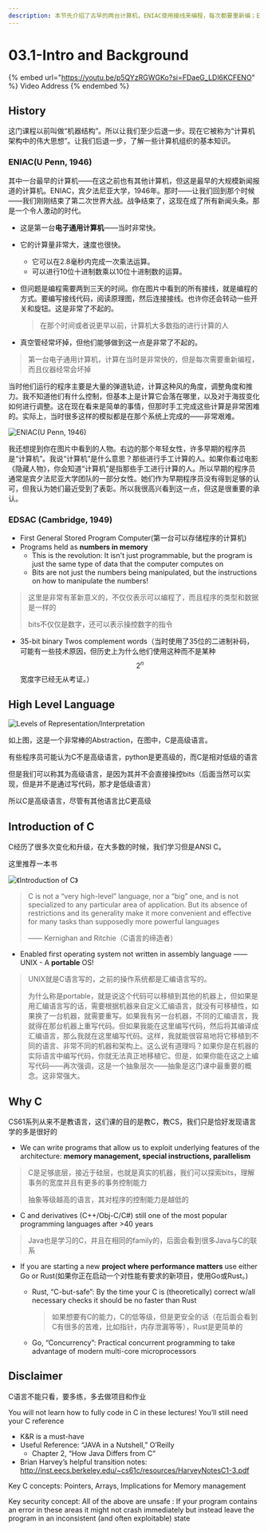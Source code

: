 ```yaml
---
description: 本节先介绍了古早的两台计算机，ENIAC使用接线来编程，每次都要重新编；EDSAC是收个可以存储程序的计算机，程序和数据的表示一样。然后介绍了一下C，为什么要使用C
---
```


# 03.1-Intro and Background

{% embed url="https://youtu.be/p5QYzRGWGKo?si=FDaeG_LDl6KCFENO" %}
Video Address
{% endembed %}

## History

这门课程以前叫做“机器结构”。所以让我们至少后退一步。现在它被称为“计算机架构中的伟大思想”。让我们后退一步，了解一些计算机组织的基本知识。

### ENIAC(U Penn, 1946)

其中一台最早的计算机——在这之前也有其他计算机，但这是最早的大规模新闻报道的计算机。ENIAC，宾夕法尼亚大学，1946年。那时——让我们回到那个时候——我们刚刚结束了第二次世界大战。战争结束了，这现在成了所有新闻头条。那是一个令人激动的时代。

- 这是第一台**电子通用计算机**——当时非常快。

- 它的计算量非常大，速度也很快。

    - 它可以在2.8毫秒内完成一次乘法运算。
    - 可以进行10位十进制数乘以10位十进制数的运算。

- 但问题是编程需要两到三天的时间。你在图片中看到的所有接线，就是编程的方式。要编写接线代码，阅读原理图，然后连接接线。也许你还会转动一些开关和旋钮。这是非常了不起的。

    > 在那个时间或者说更早以前，计算机大多数指的进行计算的人

- 真空管经常坏掉，但他们能够做到这一点是非常了不起的。

> 第一台电子通用计算机，计算在当时是非常快的，但是每次需要重新编程，而且仪器经常会坏掉

当时他们运行的程序主要是大量的弹道轨迹，计算这种风的角度，调整角度和推力。我不知道他们有什么控制，但基本上是计算它会落在哪里，以及对于海拔变化如何进行调整。这在现在看来是简单的事情，但那时手工完成这些计算是非常困难的。实际上，当时很多这样的模拟都是在那个系统上完成的——非常艰难。

![ENIAC(U Penn, 1946)](.image/image-20240531192357303.png)

我还想提到你在图片中看到的人物。右边的那个年轻女性，许多早期的程序员是“计算机”。我说“计算机”是什么意思？那些进行手工计算的人。如果你看过电影《隐藏人物》，你会知道“计算机”是指那些手工进行计算的人。所以早期的程序员通常是宾夕法尼亚大学团队的一部分女性。她们作为早期程序员没有得到足够的认可，但我认为她们最近受到了表彰。所以我很高兴看到这一点，但这是很重要的承认。

### EDSAC (Cambridge, 1949)

- First General Stored Program Computer(第一台可以存储程序的计算机)
- Programs held as **numbers in memory**
    - This is the revolution: It isn't just programmable, but the program is just the same type of data that the computer computes on
    - Bits are not just the numbers being manipulated, but the instructions on how to manipulate the numbers!

> 这里是非常有革新意义的，不仅仅表示可以编程了，而且程序的类型和数据是一样的
>
> bits不仅仅是数字，还可以表示操控数字的指令

- 35-bit binary Twos complement words（当时使用了35位的二进制补码，可能有一些技术原因，但历史上为什么他们使用这种而不是某种$$2^n$$宽度字已经无从考证。）

## High Level Language

![Levels of Representation/Interpretation](.image/image-20240531193952992.png)

如上图，这是一个非常棒的Abstraction，在图中，C是高级语言。

有些程序员可能认为C不是高级语言，python是更高级的，而C是相对低级的语言

但是我们可以称其为高级语言，是因为其并不会直接操控bits（后面当然可以实现，但是并不是通过写代码，那才是低级语言）

所以C是高级语言，尽管有其他语言比C更高级

## Introduction of C

C经历了很多次变化和升级，在大多数的时候，我们学习但是ANSI C。

这里推荐一本书

![《Introduction of C》](.image/image-20240531194443724.png)

> C is not a “very high-level” language, nor a “big” one, and is not specialized to any particular area of application. But its absence of restrictions and its generality make it more convenient and effective for many tasks than supposedly more powerful languages
>
> —— Kernighan and Ritchie（C语言的缔造者）

- Enabled first operating system not written in assembly language —— UNIX - A **portable** OS!

> UNIX就是C语言写的，之前的操作系统都是汇编语言写的。
>
> 为什么称是portable，就是说这个代码可以移植到其他的机器上，但如果是用汇编语言写的话，需要根据机器来自定义汇编语言，就没有可移植性，如果换了一台机器，就需要重写。如果我有另一台机器，不同的汇编语言，我就得在那台机器上重写代码。但如果我能在这里编写代码，然后将其编译成汇编语言，那么我就在这里编写代码。这样，我就能很容易地将它移植到不同的语言、非常不同的机器和架构上。这么说有道理吗？如果你是在机器的实际语言中编写代码，你就无法真正地移植它。但是，如果你能在这之上编写代码——再次强调，这是一个抽象层次——抽象是这门课中最重要的概念。这非常强大。

## Why C

CS61系列从来不是教语言，这们课的目的是教C，教CS，我们只是恰好发现语言学的多是很好的

- We can write programs that allow us to exploit underlying features of the architecture: **memory management, special instructions, parallelism**

> C是足够底层，接近于硅层，也就是真实的机器，我们可以探索bits，理解事务的宽度并且有更多的事务控制能力
>
> 抽象等级越高的语言，其对程序的控制能力是越低的

- C and derivatives (C++/Obj-C/C#) still one of the most popular programming languages after >40 years

> Java也是学习的C，并且在相同的family的，后面会看到很多Java与C的联系

- If you are starting a new **project where performance matters** use either Go or Rust(如果你正在启动一个对性能有要求的新项目，使用Go或Rust。)

    - Rust, “C-but-safe”: By the time your C is (theoretically) correct w/all necessary checks it should be no faster than Rust

        > 如果想要有C的能力，C的低等级，但是更安全的话（在后面会看到C有很多的苦难，比如指针，内存泄漏等等），Rust是更简单的

    - Go, “Concurrency”: Practical concurrent programming to take advantage of modern multi-core microprocessors

## Disclaimer

C语言不能只看，要多练，多去做项目和作业

You will not learn how to fully code in C in these lectures! You’ll still need your C reference

- K&R is a must-have
- Useful Reference: “JAVA in a Nutshell,” O’Reilly
    - Chapter 2, “How Java Differs from C”
- Brian Harvey’s helpful transition notes: http://inst.eecs.berkeley.edu/~cs61c/resources/HarveyNotesC1-3.pdf

Key C concepts: Pointers, Arrays, Implications for Memory management

Key security concept: All of the above are unsafe : If your program contains an error in these areas it might not crash immediately but instead leave the program in an inconsistent (and often exploitable) state
